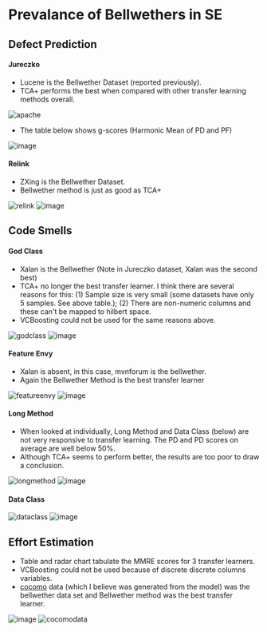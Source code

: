 # Prevalance of Bellwethers in SE

## Defect Prediction
#### Jureczko
+ Lucene is the Bellwether Dataset (reported previously).
+ TCA+ performs the best when compared with other transfer learning methods overall.

![apache](https://cloud.githubusercontent.com/assets/1433964/21963812/a0d4d448-db0e-11e6-9e81-38ec8b74f1ba.png)

+ The table below shows g-scores (Harmonic Mean of PD and PF) 

![image](https://cloud.githubusercontent.com/assets/1433964/21963897/0684bbea-db10-11e6-9d81-1bfd921591a8.png)

#### Relink

+ ZXing is the Bellwether Dataset. 
+ Bellwether method is just as good as TCA+

![relink](https://cloud.githubusercontent.com/assets/1433964/21983511/a9827c6a-dbbf-11e6-9f72-1079c32ddbf0.png)
![image](https://cloud.githubusercontent.com/assets/1433964/21983364/ea755ebe-dbbe-11e6-82b0-a2d68aea8538.png)


## Code Smells


#### God Class
+ Xalan is the Bellwether (Note in Jureczko dataset, Xalan was the second best)
+ TCA+ no longer the best transfer learner. I think there are several reasons for this: (1) Sample size is very small (some datasets have only 5 samples. See above table.); (2) There are non-numeric columns and these can't be mapped to hilbert space.
+ VCBoosting could not be used for the same reasons above.

![godclass](https://cloud.githubusercontent.com/assets/1433964/21973186/e46654ce-db8c-11e6-8a57-8e2ed3c2f5cf.png)
![image](https://cloud.githubusercontent.com/assets/1433964/21973283/8569cdba-db8d-11e6-9139-501080fa5420.png)


#### Feature Envy 

+ Xalan is absent, in this case, mvnforum is the bellwether.
+ Again the Bellwether Method is the best transfer learner

![featureenvy](https://cloud.githubusercontent.com/assets/1433964/21976133/5ac099de-db9e-11e6-87b6-0c4423b34476.png)
![image](https://cloud.githubusercontent.com/assets/1433964/21976192/a83434f0-db9e-11e6-9d39-ebe6ba04f9f5.png)

#### Long Method 

+ When looked at individually, Long Method and Data Class (below) are not very responsive to transfer learning. The PD and PD scores on average are well below 50%.
+ Although TCA+ seems to perform better, the results are too poor to draw a conclusion.

![longmethod](https://cloud.githubusercontent.com/assets/1433964/21979783/7d86df04-dbae-11e6-9b58-c05b5e73e105.png)
![image](https://cloud.githubusercontent.com/assets/1433964/21981277/a4058be8-dbb4-11e6-921c-2acfe14570d0.png)

#### Data Class

![dataclass](https://cloud.githubusercontent.com/assets/1433964/21981588/2bc3b6f8-dbb6-11e6-80b4-7ae7cef51793.png)
![image](https://cloud.githubusercontent.com/assets/1433964/21981662/816df4c4-dbb6-11e6-9879-dec45a11d645.png)

## Effort Estimation

+ Table and radar chart tabulate the MMRE scores for 3 transfer learners. 
+ VCBoosting could not be used because of discrete discrete columns variables.
+ [cocomo](https://github.com/ai-se/x-effort/blob/cebe33069b350881f380e1acde1d7d9c1db2c074/Models/cocomo.py) data (which I believe was generated from the model) was the bellwether data set and Bellwether method was the best transfer learner.

![image](https://cloud.githubusercontent.com/assets/1433964/21981946/ec2a09e6-dbb7-11e6-909a-6747b67c5fe8.png)
![cocomodata](https://cloud.githubusercontent.com/assets/1433964/21981820/3c6fbd52-dbb7-11e6-8f59-242a78851354.png)
